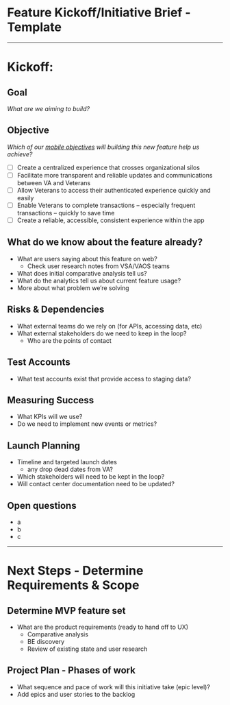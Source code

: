 # Feature Kickoff/Initiative Brief - Template
-------

# Kickoff:

## Goal
_What are we aiming to build?_

## Objective
_Which of our [mobile objectives](https://github.com/department-of-veterans-affairs/va.gov-team/blob/master/products/va-mobile-app/product/Mobile-Roadmap.md) will building this new feature help us achieve?_
- [ ]  Create a centralized experience that crosses organizational silos
- [ ]  Facilitate more transparent and reliable updates and communications between VA and Veterans
- [ ]  Allow Veterans to access their authenticated experience quickly and easily
- [ ]  Enable Veterans to complete transactions – especially frequent transactions – quickly to save time
- [ ]  Create a reliable, accessible, consistent experience within the app

## What do we know about the feature already?
- What are users saying about this feature on web?
  - Check user research notes from VSA/VAOS teams
- What does initial comparative analysis tell us?
- What do the analytics tell us about current feature usage?
- More about what problem we’re solving

## Risks & Dependencies
- What external teams do we rely on (for APIs, accessing data, etc)
- What external stakeholders do we need to keep in the loop?
  - Who are the points of contact

## Test Accounts
- What test accounts exist that provide access to staging data?

## Measuring Success
- What KPIs will we use?
- Do we need to implement new events or metrics?

## Launch Planning
- Timeline and targeted launch dates
  - any drop dead dates from VA?
- Which stakeholders will need to be kept in the loop?
- Will contact center documentation need to be updated?

## Open questions
- a
- b
- c

-------

# Next Steps - Determine Requirements & Scope

## Determine MVP feature set
- What are the product requirements (ready to hand off to UX)
  - Comparative analysis
  - BE discovery
  - Review of existing state and user research


## Project Plan - Phases of work
- What sequence and pace of work will this initiative take (epic level)?
- Add epics and user stories to the backlog
